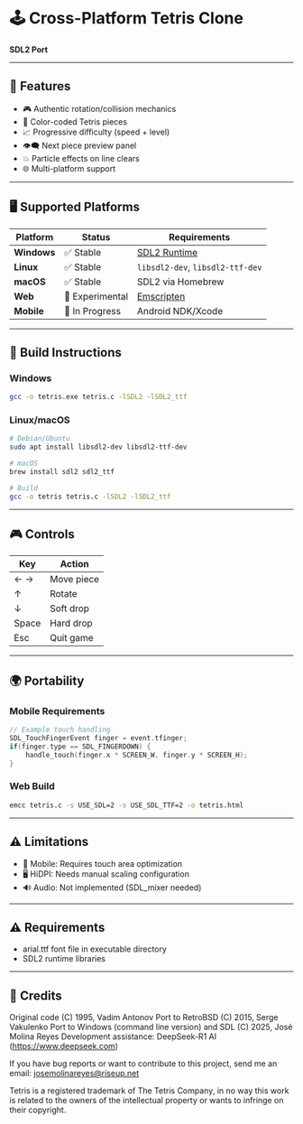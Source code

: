 # 🕹️ Cross-Platform Tetris Clone
**SDL2 Port**  

---

## 🚀 Features  
- 🎮 Authentic rotation/collision mechanics  
- 🌈 Color-coded Tetris pieces  
- 📈 Progressive difficulty (speed + level)  
- 👁️🗨️ Next piece preview panel  
- 💥 Particle effects on line clears  
- 🌐 Multi-platform support  

---

## 🖥️ Supported Platforms  

| Platform       | Status          | Requirements                          |  
|----------------|-----------------|---------------------------------------|  
| **Windows**    | ✅ Stable       | [SDL2 Runtime](https://libsdl.org/)   |  
| **Linux**      | ✅ Stable       | `libsdl2-dev`, `libsdl2-ttf-dev`      |  
| **macOS**      | ✅ Stable       | SDL2 via Homebrew                     |  
| **Web**        | 🚧 Experimental| [Emscripten](https://emscripten.org)   |  
| **Mobile**     | 🚧 In Progress  | Android NDK/Xcode                     |  

---

## 🔨 Build Instructions  

### Windows  
```bash  
gcc -o tetris.exe tetris.c -lSDL2 -lSDL2_ttf  
```

### Linux/macOS  
```bash  
# Debian/Ubuntu  
sudo apt install libsdl2-dev libsdl2-ttf-dev  

# macOS  
brew install sdl2 sdl2_ttf  

# Build  
gcc -o tetris tetris.c -lSDL2 -lSDL2_ttf  
```

---

## 🎮 Controls  

| Key            | Action          |  
|----------------|-----------------|  
| ← →           | Move piece      |  
| ↑             | Rotate          |  
| ↓             | Soft drop       |  
| Space         | Hard drop       |  
| Esc           | Quit game       |  

---

## 🌍 Portability  

### Mobile Requirements  
```c  
// Example touch handling  
SDL_TouchFingerEvent finger = event.tfinger;  
if(finger.type == SDL_FINGERDOWN) {  
    handle_touch(finger.x * SCREEN_W, finger.y * SCREEN_H);  
}  
```

### Web Build  
```bash  
emcc tetris.c -s USE_SDL=2 -s USE_SDL_TTF=2 -o tetris.html  
```

---

## ⚠️ Limitations  
- 📱 Mobile: Requires touch area optimization  
- 🖥️ HiDPI: Needs manual scaling configuration  
- 🔊 Audio: Not implemented (SDL_mixer needed)  

---

## ⚠️ Requirements
* arial.ttf font file in executable directory
* SDL2 runtime libraries

---

## 📜 Credits  
Original code (C) 1995, Vadim Antonov
Port to RetroBSD (C) 2015, Serge Vakulenko
Port to Windows (command line version) and SDL (C) 2025, José Molina Reyes
Development assistance: DeepSeek-R1 AI (https://www.deepseek.com)

If you have bug reports or want to contribute to this project, send me an email: josemolinareyes@riseup.net

Tetris is a registered trademark of The Tetris Company, in no way this work is related to the owners of the intellectual property or wants to infringe on their copyright.
